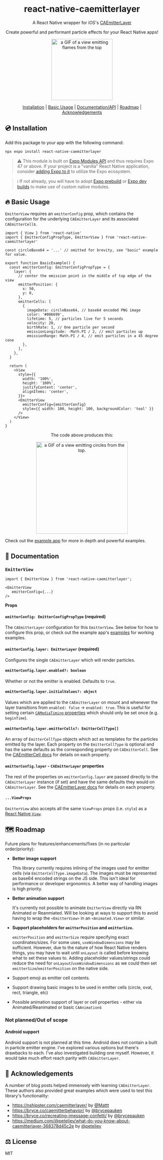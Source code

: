 <h1 align="center">react-native-caemitterlayer</h1>

<p align="center">
A React Native wrapper for iOS's <a target="_blank" href="https://developer.apple.com/documentation/quartzcore/caemitterlayer">CAEmitterLayer</a></p>

<p align="center">Create powerful and performant particle effects for your React Native apps!
</p>

<p align="center">
   <img src=".github/images/fire.gif" width="200" alt="a GIF of a view emitting flames from the top" />
</p>
<p align="center">
   <a href="#-installation">Installation</a> | <a href="#-basic-usage">Basic Usage</a> | <a href="#-documentation">Documentation/API</a> | <a href="#%EF%B8%8F-roadmap">Roadmap</a> | <a href="#-acknowledgements">Acknowledgements</a>
</p>

## 💿 Installation

Add this package to your app with the following command:

```bash
npx expo install react-native-caemitterlayer
```

> ⚠️ This module is built on [Expo Modules API](https://docs.expo.dev/modules/overview/) and thus requires Expo 47 or above.
> If your project is a "vanilla" React Native application, consider [adding Expo to it](https://docs.expo.dev/bare/installing-expo-modules/) to utilize the Expo ecosystem.

> ℹ️ If not already, you will have to adopt [Expo prebuild](https://docs.expo.dev/workflow/prebuild/) or [Expo dev builds](https://docs.expo.dev/develop/development-builds/introduction/) to make use of custom native modules.

## 🔥 Basic Usage

`EmitterView` requires an `emitterConfig` prop, which contains the configuration for the underlying `CAEmitterLayer` and its associated `CAEmitterCell`s.

```tsx
import { View } from 'react-native'
import { EmitterConfigPropType, EmitterView } from 'react-native-caemitterlayer'

const circleBase64 = '...' // omitted for brevity, see "basic" example for value.

export function BasicExample() {
  const emitterConfig: EmitterConfigPropType = {
    layer: {
      // center the emission point in the middle of top edge of the view
      emitterPosition: {
        x: 50,
        y: 0,
      },
      emitterCells: [
        {
          imageData: circleBase64, // base64 encoded PNG image
          color: '#006699',
          lifetime: 5, // particles live for 5 seconds
          velocity: 20,
          birthRate: 1, // One particle per second
          emissionLongitude: -Math.PI / 2, // emit particles up
          emissionRange: Math.PI / 4, // emit particles in a 45 degree cone
        },
      ],
    },
  }

  return (
    <View
      style={{
        width: '100%',
        height: '100%',
        justifyContent: 'center',
        alignItems: 'center',
      }}>
      <EmitterView
        emitterConfig={emitterConfig}
        style={{ width: 100, height: 100, backgroundColor: 'teal' }}
      />
    </View>
  )
}
```

<p align="center">The code above produces this:</p>
<p align="center">
   <img src=".github/images/basic.gif" width="300" alt="a GIF of a view emitting circles from the top." />
</p>

Check out the [example app](example/) for more in depth and powerful examples.

## 📖 Documentation

### `EmitterView`

```tsx
import { EmitterView } from 'react-native-caemitterlayer';

<EmitterView
   emitterConfig={...}
/>
```

**Props**

#### `emitterConfig: EmitterConfigPropType` (required)

The `CAEmitterLayer` configuration for this `EmitterView`. See below for how to configure this prop, or check out the example app's [examples](example/examples/) for working examples.

#### `emitterConfig.layer: EmitterLayer` (required)

Configures the single `CAEmitterLayer` which will render particles.

#### `emitterConfig.layer.enabled?: boolean`

Whether or not the emitter is enabled. Defaults to `true`.

#### `emitterConfig.layer.initialValues?: object`

Values which are applied to the `CAEmitterLayer` on mount and whenever the layer transitions from `enabled: false` -> `enabled: true`.
This is useful for setting certain [`CAMediaTiming` properties](https://developer.apple.com/documentation/quartzcore/camediatiming) which should only be set once (e.g. `beginTime`).

#### `emitterConfig.layer.emitterCells?: EmitterCellType[]`

An array of `EmitterCellType` objects which act as templates for the particles emitted by the layer.
Each property on the `EmitterCellType` is optional and has the same defaults as the corresponding property on `CAEmitterCell`. See the [CAEmitterCell docs](https://developer.apple.com/documentation/quartzcore/caemittercell) for details on each property.

#### `emitterConfig.layer` - `CAEmitterLayer` properties

The rest of the properties on `emitterConfig.layer` are passed directly to the `CAEmitterLayer` instance (if set) and have the same defaults they would on `CAEmitterLayer`. See the [CAEmitterLayer docs](https://developer.apple.com/documentation/quartzcore/caemitterlayer) for details on each property.

#### `...ViewProps`

`EmitterView` also accepts all the same `ViewProps` props (i.e. `style`) as a [React Native `View`](https://reactnative.dev/docs/view).

## 🗺️ Roadmap

Future plans for features/enhancements/fixes (in no particular order/priority):

- **Better image support**

  This library currently requires inlining of the images used for emitter cells (via `EmitterCellType.imageData`). The images must be represented as base64 encoded strings on the JS side. This isn't ideal for performance or developer ergonomics. A better way of handling images is high priority.

- **Better animation support**

  It's currently not possible to animate `EmitterView` directly via RN Animated or Reanmiated. Will be looking at ways to support this to avoid having to wrap the `<EmitterView>` in an `<Animated.View>` or similar.

- **Support placeholders for `emitterPosition` and `emitterSize`.**

  `emitterPosition` and `emitterSize` require specifying exact coordinates/sizes. For some uses, `useWindowDimensions` may be sufficient. However, due to the nature of how React Native renders things, you may have to wait until `onLayout` is called before knowing what to set these values to. Adding placeholder values/strings could reduce the need for `onLayout`/`useWindowDimensions` as we could then set `emitterSize`/`emitterPosition` on the native side.

- Support emoji as emitter cell contents.
- Support drawing basic images to be used in emitter cells (circle, oval, rect, triangle, etc)
- Possible animation support of layer or cell properties - either via Animated/Reanimated or basic `CAAnimation`s

### Not planned/Out of scope

#### Android support

Android support is not planned at this time. Android does not contain a built in particle emitter engine. I've explored various options but there's drawbacks to each. I've also investigated building one myself. However, it would take much effort reach parity with `CAEmitterLayer`.

## 🙌 Acknowledgements

A number of blog posts helped immensely with learning `CAEmitterLayer`. These authors also provided great examples which were used to test this library's functionality:

- https://nshipster.com/caemitterlayer/ by [@Mattt](https://github.com/mattt)
- https://bryce.co/caemitterbehavior/ by [@brycepauken](https://github.com/brycepauken)
- https://bryce.co/recreating-imessage-confetti/ by [@brycepauken](https://github.com/brycepauken)
- https://medium.com/@peteliev/what-do-you-know-about-caemitterlayer-368378d45c2e by [@peteliev](https://github.com/peteliev)

## ⚖️ License

MIT
